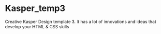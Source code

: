 # Kasper_temp3
Creative Kasper Design template 3. It has a lot of innovations and ideas that develop your HTML &amp; CSS skills 
